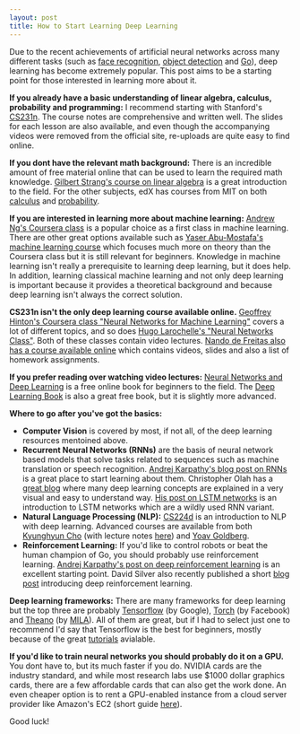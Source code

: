 ```yaml
---
layout: post
title: How to Start Learning Deep Learning
---
```


Due to the recent achievements of artificial neural networks across many different tasks (such as [face recognition](https://research.facebook.com/publications/deepface-closing-the-gap-to-human-level-performance-in-face-verification/), [object detection](http://blogs.microsoft.com/next/2015/12/10/microsoft-researchers-win-imagenet-computer-vision-challenge/) and [Go](https://deepmind.com/alpha-go)), deep learning has become extremely popular. This post aims to be a starting point for those interested in learning more about it.

**If you already have a basic understanding of linear algebra, calculus, probability and programming:** I recommend starting with Stanford's [CS231n](http://cs231n.stanford.edu/). The course notes are comprehensive and written well. The slides for each lesson are also available, and even though the accompanying videos were removed from the official site, re-uploads are quite easy to find online.

**If you dont have the relevant math background:** There is an incredible amount of free material online that can be used to learn the required math knowledge. [Gilbert Strang's course on linear algebra](http://ocw.mit.edu/courses/mathematics/18-06sc-linear-algebra-fall-2011/index.htm) is a great introduction to the field. For the other subjects, edX has courses from MIT on both [calculus](https://www.edx.org/course/calculus-1a-differentiation-mitx-18-01-1x) and [probability](https://www.edx.org/course/introduction-probability-science-mitx-6-041x-1).

**If you are interested in learning more about machine learning:** [Andrew Ng's Coursera class](https://www.coursera.org/learn/machine-learning) is a popular choice as a first class in machine learning. There are other great options available such as [Yaser Abu-Mostafa's machine learning course](https://work.caltech.edu/telecourse.html) which focuses much more on theory than the Coursera class but it is still relevant for beginners. Knowledge in machine learning isn't really a prerequisite to learning deep learning, but it does help. In addition, learning classical machine learning and not only deep learning is important because it provides a theoretical background and because deep learning isn't always the correct solution. 

**CS231n isn't the only deep learning course available online.** [Geoffrey Hinton's Coursera class "Neural Networks for Machine Learning"](https://www.coursera.org/course/neuralnets) covers a lot of different topics, and so does [Hugo Larochelle's "Neural Networks Class"](https://www.youtube.com/playlist?list=PL6Xpj9I5qXYEcOhn7TqghAJ6NAPrNmUBH). Both of these classes contain video lectures. [Nando de Freitas also has a course available online](https://www.cs.ox.ac.uk/people/nando.defreitas/machinelearning/) which contains videos, slides and also a list of homework assignments. 

**If you prefer reading over watching video lectures:** [Neural Networks and Deep Learning](http://neuralnetworksanddeeplearning.com/) is a free online book for beginners to the field. The [Deep Learning Book](http://www.deeplearningbook.org/) is also a great free book, but it is slightly more advanced.

**Where to go after you've got the basics:**

 - **Computer Vision** is covered by most, if not all, of the deep learning resources mentoined above. 
 - **Recurrent Neural Networks (RNNs)** are the basis of neural network based models that solve tasks related to sequences such as machine translation or speech recognition. [Andrej Karpathy's blog post on RNNs](http://karpathy.github.io/2015/05/21/rnn-effectiveness/) is a great place to start learning about them. Christopher Olah has a [great blog](http://colah.github.io/) where many deep learning concepts are explained in a very visual and easy to understand way. [His post on LSTM networks](http://colah.github.io/posts/2015-08-Understanding-LSTMs/) is an introduction to LSTM networks which are a wildly used RNN variant. 
 - **Natural Language Processing (NLP):** [CS224d](http://cs224d.stanford.edu/) is an introduction to NLP with deep learning. Advanced courses are available from both [Kyunghyun Cho](http://www.kyunghyuncho.me/home/courses/ds-ga-3001-fall-2015) (with lecture notes [here](https://github.com/nyu-dl/NLP_DL_Lecture_Note/blob/master/lecture_note.pdf)) and [Yoav Goldberg](http://u.cs.biu.ac.il/~yogo/nnlp.pdf).
 - **Reinforcement Learning:** If you'd like to control robots or beat the human champion of Go, you should probably use reinforcement learning. [Andrej Karpathy's post on deep reinforcement learning](http://karpathy.github.io/2016/05/31/rl/) is an excellent starting point. David Silver also recently published a short [blog post](https://deepmind.com/blog) introducing deep reinforcement learning. 
 
 
**Deep learning frameworks:** There are many frameworks for deep learning but the top three are probably [Tensorflow](http://tensorflow.org/) (by Google), [Torch](http://torch.ch/) (by Facebook) and [Theano](http://deeplearning.net/software/theano/) (by [MILA](https://mila.umontreal.ca/en/)). All of them are great, but if I had to select just one to recommend I'd say that Tensorflow is the best for beginners, mostly because of the great [tutorials](https://www.tensorflow.org/versions/r0.9/tutorials/index.html) avialable. 

**If you'd like to train neural networks you should probably do it on a GPU.** You dont have to, but its much faster if you do. NVIDIA cards are the industry standard, and while most research labs use $1000 dollar graphics cards, there are a few affordable cards that can also get the work done. An even cheaper option is to rent a GPU-enabled instance from a cloud server provider like Amazon's EC2 (short guide [here](https://www.kaggle.com/c/facial-keypoints-detection/details/deep-learning-tutorial)).

Good luck!
